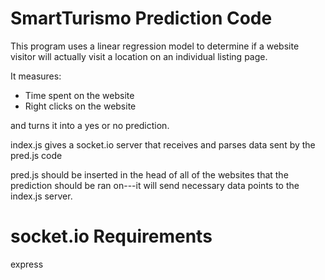# SmartTurismo Prediction Code

This program uses a linear regression model to determine if a website visitor will actually visit a location on an individual listing page.

It measures: 
 - Time spent on the website
 - Right clicks on the website
 
and turns it into a yes or no prediction.

index.js gives a socket.io server that receives and parses data sent by the pred.js code

pred.js should be inserted in the head of all of the websites that the prediction should be ran on---it will send necessary data points to the index.js server.

# socket.io Requirements

express

